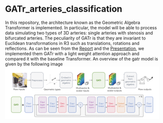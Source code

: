 # GATr_arteries_classification
In this repository, the architecture known as the Geometric Algebra Transformer is implemented. In particular, the model will be able to process data simulating two types of 3D arteries: single arteries with stenosis and bifurcated arteries. The peculiarity of GATr is that they are invariant to Euclidean transformations in R3 such as translations, rotations and reflections. As can be seen from the [Report](https://github.com/msilver22/GATr_arteries_classification/blob/main/report.pdf) and the [Presentation](https://github.com/msilver22/GATr_arteries_classification/blob/main/GATr_Sapienza_Presentation.pdf), we implemented them GATr with a light weight attention approach and compared it with the baseline Transformer. 
An overview of the gatr model is given by the following image
![Architecture](https://github.com/msilver22/GATr_arteries_classification/blob/main/photos/gatr_architecture2.png)

